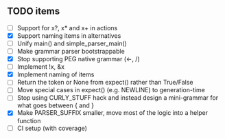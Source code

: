 TODO items
----------

- [ ] Support for x?, x* and x+ in actions
- [x] Support naming items in alternatives
- [ ] Unify main() and simple_parser_main()
- [ ] Make grammar parser bootstrappable
- [x] Stop supporting PEG native grammar (<-, /)
- [ ] Implement !x, &x
- [x] Implement naming of items
- [ ] Return the token or None from expect() rather than True/False
- [ ] Move special cases in expect() (e.g. NEWLINE) to generation-time
- [ ] Stop using CURLY_STUFF hack and instead design a mini-grammar for what goes between { and }
- [x] Make PARSER_SUFFIX smaller, move most of the logic into a helper function
- [ ] CI setup (with coverage)
